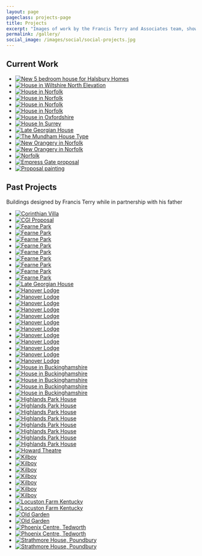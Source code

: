 ```yaml
---
layout: page
pageclass: projects-page
title: Projects
excerpt: "Images of work by the Francis Terry and Associates team, showing their new-build classical Georgian style architecture and country houses"
permalink: /gallery/
social_image: /images/social/social-projects.jpg
---
```

<h2>Current Work</h2>

<ul class="list random">

<!--<li class="third">
<a class="fancybox" rel="group" href="/images/projects/5-bedroom-house-for-halsbury-homes-orig.jpg" title="New 5 bedroom house for Halsbury Homes">
<img class="lazy" src="/images/projects/thumbs/5-bedroom-house-for-halsbury-homes-orig.jpg" alt="New 5 bedroom house for Halsbury Homes">
</a>
</li>-->

<li class="third">
<a class="fancybox" rel="group" href="/images/projects/5-bedroom-house-for-halsbury-homes.jpg" title="New 5 bedroom house for Halsbury Homes">
<img class="lazy" src="/images/projects/thumbs/5-bedroom-house-for-halsbury-homes.jpg" alt="New 5 bedroom house for Halsbury Homes">
</a>
</li>

<li class="third">
<a class="fancybox" rel="group" href="/images/projects/house-in-wiltshire-north-elevation.jpg" title="House in Wiltshire North Elevation">
<img class="lazy" src="/images/projects/thumbs/house-in-wiltshire-north-elevation.jpg" alt="House in Wiltshire North Elevation">
</a>
</li>

<li class="third">
<a class="fancybox" rel="group" href="/images/projects/house-in-norfolk-00.jpg" title="House in Norfolk">
<img class="lazy" src="/images/projects/thumbs/house-in-norfolk-00.jpg" alt="House in Norfolk">
</a>
</li>

<li class="third">
<a class="fancybox" rel="group" href="/images/projects/house-in-norfolk-01.jpg" title="House in Norfolk">
<img class="lazy" src="/images/projects/thumbs/house-in-norfolk-01.jpg" alt="House in Norfolk">
</a>
</li>

<li class="third">
<a class="fancybox" rel="group" href="/images/projects/house-in-norfolk-02.jpg" title="House in Norfolk">
<img class="lazy" src="/images/projects/thumbs/house-in-norfolk-02.jpg" alt="House in Norfolk">
</a>
</li>

<li class="third">
<a class="fancybox" rel="group" href="/images/projects/house-in-norfolk-03.jpg" title="House in Norfolk">
<img class="lazy" src="/images/projects/thumbs/house-in-norfolk-03.jpg" alt="House in Norfolk">
</a>
</li>

<li class="third">
<a class="fancybox" rel="group" href="/images/projects/house-in-oxfordshire.jpg" title="House in Oxfordshire">
<img class="lazy" src="/images/projects/thumbs/house-in-oxfordshire.jpg" alt="House in Oxfordshire">
</a>
</li>

<li class="third">
<a class="fancybox" rel="group" href="/images/projects/house-in-surrey.jpg" title="House in Surrey">
<img class="lazy" src="/images/projects/thumbs/house-in-surrey.jpg" alt="House In Surrey">
</a>
</li>

<li class="third">
<a class="fancybox" rel="group" href="/images/projects/late-georgian-house-f.jpg" title="Late Georgian House">
<img class="lazy" src="/images/projects/thumbs/late-georgian-house-f.jpg" alt="Late Georgian House">
</a>
</li>

<li class="third">
<a class="fancybox" rel="group" href="/images/projects/mundham-house-type.jpg" title="The Mundham House Type">
<img class="lazy" src="/images/projects/thumbs/mundham-house-type.jpg" alt="The Mundham House Type">
</a>
</li>

<li class="third">
<a class="fancybox" rel="group" href="/images/projects/orangery-in-norfolk-2.jpg" title="New Orangery in Norfolk">
<img class="lazy" src="/images/projects/thumbs/orangery-in-norfolk-2.jpg" alt="New Orangery in Norfolk">
</a>
</li>

<li class="third">
<a class="fancybox" rel="group" href="/images/projects/orangery-in-norfolk-3.jpg" title="New Orangery in Norfolk">
<img class="lazy" src="/images/projects/thumbs/orangery-in-norfolk-3.jpg" alt="New Orangery in Norfolk">
</a>
</li>

<li class="third">
<a class="fancybox" rel="group" href="/images/projects/orangery-in-norfolk-4.jpg">
<img class="lazy" src="/images/projects/thumbs/orangery-in-norfolk-4.jpg" alt="Norfolk">
</a>
</li>

<li class="third">
<a class="fancybox" rel="group" href="/images/projects/empress-gate.jpg" title="Empress Gate proposal">
<img class="lazy" src="/images/projects/thumbs/empress-gate.jpg" alt="Empress Gate proposal">
</a>
</li>

<li class="third">
<a class="fancybox" rel="group" href="/images/projects/south-perspective.jpg" title="Proposal painting">
<img class="lazy" src="/images/projects/thumbs/south-perspective.jpg" alt="Proposal painting">
</a>
</li>

<!--<li class="third">
<a class="fancybox" rel="group" href="/images/projects/west-hampstead.jpg" title="West Hampstead proposal">
<img class="lazy" src="/images/projects/thumbs/west-hampstead.jpg" alt="West Hampstead proposal">
</a>
</li>-->

</ul>

<h2>Past Projects</h2>
<p>Buildings designed by Francis Terry while in partnership with his father</p>

<ul class="list random">

<li class="third">
<a class="fancybox" rel="group" href="/images/projects/corinthianvilla4.jpg" title="Corinthian Villa">
<img class="lazy" src="/images/projects/thumbs/corinthianvilla4.jpg" alt="Corinthian Villa">
</a>
</li>

<!--
<li class="third">
<a class="fancybox" rel="group" href="/images/projects/eastridgehousewiltshire1.jpg" title="CGI Proposal">
<img class="lazy" src="/images/projects/thumbs/eastridgehousewiltshire1.jpg" alt="Eastridge House, Wiltshire">
</a>
</li>
-->

<li class="third">
<a class="fancybox" rel="group" href="/images/projects/cgi-proposal.jpg" title="CGI Proposal">
<img class="lazy" src="/images/projects/thumbs/cgi-proposal.jpg" alt="CGI Proposal">
</a>
</li>

<li class="third">
<a class="fancybox" rel="group" href="/images/projects/fearnepark5.jpg" title="Ferne Park">
<img class="lazy" src="/images/projects/thumbs/fearnepark5.jpg" alt="Fearne Park">
</a>
</li>

<li class="third">
<a class="fancybox" rel="group" href="/images/projects/fearnepark6.jpg" title="Ferne Park">
<img class="lazy" src="/images/projects/thumbs/fearnepark6.jpg" alt="Fearne Park">
</a>
</li>

<li class="third">
<a class="fancybox" rel="group" href="/images/projects/fearnepark7.jpg" title="Ferne Park">
<img class="lazy" src="/images/projects/thumbs/fearnepark7.jpg" alt="Fearne Park">
</a>
</li>

<li class="third">
<a class="fancybox" rel="group" href="/images/projects/fearnepark8.jpg" title="Ferne Park">
<img class="lazy" src="/images/projects/thumbs/fearnepark8.jpg" alt="Fearne Park">
</a>
</li>

<li class="third">
<a class="fancybox" rel="group" href="/images/projects/fearnepark9.jpg" title="Ferne Park">
<img class="lazy" src="/images/projects/thumbs/fearnepark9.jpg" alt="Fearne Park">
</a>
</li>

<li class="third">
<a class="fancybox" rel="group" href="/images/projects/fearnepark10.jpg" title="Ferne Park">
<img class="lazy" src="/images/projects/thumbs/fearnepark10.jpg" alt="Fearne Park">
</a>
</li>

<li class="third">
<a class="fancybox" rel="group" href="/images/projects/fearnepark11.jpg" title="Ferne Park">
<img class="lazy" src="/images/projects/thumbs/fearnepark11.jpg" alt="Fearne Park">
</a>
</li>

<li class="third">
<a class="fancybox" rel="group" href="/images/projects/fearnepark12.jpg" title="Ferne Park">
<img class="lazy" src="/images/projects/thumbs/fearnepark12.jpg" alt="Fearne Park">
</a>
</li>

<li class="third">
<a class="fancybox" rel="group" href="/images/projects/fearnepark13.jpg" title="Ferne Park">
<img class="lazy" src="/images/projects/thumbs/fearnepark13.jpg" alt="Fearne Park">
</a>
</li>

<!--
<li class="third">
<a class="fancybox" rel="group" href="/images/projects/fearnepark14.jpg" title="Ferne Park">
<img class="lazy" src="/images/projects/thumbs/fearnepark14.jpg" alt="Fearne Park">
</a>
</li>
-->
<!--
<li class="third">
<a class="fancybox" rel="group" href="/images/projects/hamwood1.jpg" title="Late Georgian House">
<img class="lazy" src="/images/projects/thumbs/hamwood1.jpg" alt="Late Georgian House">
</a>
</li>
-->

<li class="third">
<a class="fancybox" rel="group" href="/images/projects/late-georgian-house-r.jpg" title="Late Georgian House">
<img class="lazy" src="/images/projects/thumbs/late-georgian-house-r.jpg" alt="Late Georgian House">
</a>
</li>

<li class="third">
<a class="fancybox" rel="group" href="/images/projects/hanoverlodge1a.jpg" title="Hanover Lodge">
<img class="lazy" src="/images/projects/thumbs/hanoverlodge1a.jpg" alt="Hanover Lodge">
</a>
</li>

<li class="third">
<a class="fancybox" rel="group" href="/images/projects/hanoverlodge4.jpg" title="Hanover Lodge">
<img class="lazy" src="/images/projects/thumbs/hanoverlodge4.jpg" alt="Hanover Lodge">
</a>
</li>

<li class="third">
<a class="fancybox" rel="group" href="/images/projects/hanoverlodge5.jpg" title="Hanover Lodge">
<img class="lazy" src="/images/projects/thumbs/hanoverlodge5.jpg" alt="Hanover Lodge">
</a>
</li>

<li class="third">
<a class="fancybox" rel="group" href="/images/projects/hanoverlodge6.jpg" title="Hanover Lodge">
<img class="lazy" src="/images/projects/thumbs/hanoverlodge6.jpg" alt="Hanover Lodge">
</a>
</li>

<li class="third">
<a class="fancybox" rel="group" href="/images/projects/hanoverlodge7.jpg" title="Hanover Lodge">
<img class="lazy" src="/images/projects/thumbs/hanoverlodge7.jpg" alt="Hanover Lodge">
</a>
</li>

<li class="third">
<a class="fancybox" rel="group" href="/images/projects/hanoverlodge8.jpg" title="Hanover Lodge">
<img class="lazy" src="/images/projects/thumbs/hanoverlodge8.jpg" alt="Hanover Lodge">
</a>
</li>

<li class="third">
<a class="fancybox" rel="group" href="/images/projects/hanoverlodge9.jpg" title="Hanover Lodge">
<img class="lazy" src="/images/projects/thumbs/hanoverlodge9.jpg" alt="Hanover Lodge">
</a>
</li>

<li class="third">
<a class="fancybox" rel="group" href="/images/projects/hanoverlodge10.jpg" title="Hanover Lodge">
<img class="lazy" src="/images/projects/thumbs/hanoverlodge10.jpg" alt="Hanover Lodge">
</a>
</li>

<li class="third">
<a class="fancybox" rel="group" href="/images/projects/hanoverlodge11.jpg" title="Hanover Lodge">
<img class="lazy" src="/images/projects/thumbs/hanoverlodge11.jpg" alt="Hanover Lodge">
</a>
</li>

<!--
<li class="third">
<a class="fancybox" rel="group" href="/images/projects/hanoverlodge12.jpg" title="Hanover Lodge">
<img class="lazy" src="/images/projects/thumbs/hanoverlodge12.jpg" alt="Hanover Lodge">
</a>
</li>
-->

<li class="third">
<a class="fancybox" rel="group" href="/images/projects/hanoverlodge13.jpg" title="Hanover Lodge">
<img class="lazy" src="/images/projects/thumbs/hanoverlodge13.jpg" alt="Hanover Lodge">
</a>
</li>

<li class="third">
<a class="fancybox" rel="group" href="/images/projects/hanoverlodge14.jpg" title="Hanover Lodge">
<img class="lazy" src="/images/projects/thumbs/hanoverlodge14.jpg" alt="Hanover Lodge">
</a>
</li>

<li class="third">
<a class="fancybox" rel="group" href="/images/projects/hanoverlodge15.jpg" title="Hanover Lodge">
<img class="lazy" src="/images/projects/thumbs/hanoverlodge15.jpg" alt="Hanover Lodge">
</a>
</li>

<li class="third">
<a class="fancybox" rel="group" href="/images/projects/house-in-buckinghamshire-01.jpg" title="House in Buckinghamshire">
<img class="lazy" src="/images/projects/thumbs/house-in-buckinghamshire-01.jpg" alt="House in Buckinghamshire">
</a>
</li>

<li class="third">
<a class="fancybox" rel="group" href="/images/projects/house-in-buckinghamshire-02.jpg" title="House in Buckinghamshire">
<img class="lazy" src="/images/projects/thumbs/house-in-buckinghamshire-02.jpg" alt="House in Buckinghamshire">
</a>
</li>

<li class="third">
<a class="fancybox" rel="group" href="/images/projects/house-in-buckinghamshire-03.jpg" title="House in Buckinghamshire">
<img class="lazy" src="/images/projects/thumbs/house-in-buckinghamshire-03.jpg" alt="House in Buckinghamshire">
</a>
</li>

<li class="third">
<a class="fancybox" rel="group" href="/images/projects/house-in-buckinghamshire-04.jpg" title="House in Buckinghamshire">
<img class="lazy" src="/images/projects/thumbs/house-in-buckinghamshire-04.jpg" alt="House in Buckinghamshire">
</a>
</li>

<li class="third">
<a class="fancybox" rel="group" href="/images/projects/house-in-buckinghamshire-05.jpg" title="House in Buckinghamshire">
<img class="lazy" src="/images/projects/thumbs/house-in-buckinghamshire-05.jpg" alt="House in Buckinghamshire">
</a>
</li>

<li class="third">
<a class="fancybox" rel="group" href="/images/projects/highlandspark1.jpg" title="House in Dallas">
<img class="lazy" src="/images/projects/thumbs/highlandspark1.jpg" alt="Highlands Park House">
</a>
</li>

<!--
<li class="third">
<a class="fancybox" rel="group" href="/images/projects/highlandspark2.jpg" title="House in Dallas">
<img class="lazy" src="/images/projects/thumbs/highlandspark2.jpg" alt="Highlands Park House">
</a>
</li>
-->

<li class="third">
<a class="fancybox" rel="group" href="/images/projects/highlandspark3.jpg" title="House in Dallas">
<img class="lazy" src="/images/projects/thumbs/highlandspark3.jpg" alt="Highlands Park House">
</a>
</li>

<li class="third">
<a class="fancybox" rel="group" href="/images/projects/highlandspark4.jpg" title="House in Dallas">
<img class="lazy" src="/images/projects/thumbs/highlandspark4.jpg" alt="Highlands Park House">
</a>
</li>

<!--
<li class="third">
<a class="fancybox" rel="group" href="/images/projects/highlandspark5.jpg" title="House in Dallas">
<img class="lazy" src="/images/projects/thumbs/highlandspark5.jpg" alt="Highlands Park House">
</a>
</li>
-->
<!--
<li class="third">
<a class="fancybox" rel="group" href="/images/projects/highlandspark6.jpg" title="House in Dallas">
<img class="lazy" src="/images/projects/thumbs/highlandspark6.jpg" alt="Highlands Park House">
</a>
</li>
-->

<li class="third">
<a class="fancybox" rel="group" href="/images/projects/highlandspark7.jpg" title="House in Dallas">
<img class="lazy" src="/images/projects/thumbs/highlandspark7.jpg" alt="Highlands Park House">
</a>
</li>

<!--
<li class="third">
<a class="fancybox" rel="group" href="/images/projects/highlandspark8.jpg" title="House in Dallas">
<img class="lazy" src="/images/projects/thumbs/highlandspark8.jpg" alt="Highlands Park House">
</a>
</li>
-->

<li class="third">
<a class="fancybox" rel="group" href="/images/projects/highlandspark9.jpg" title="House in Dallas">
<img class="lazy" src="/images/projects/thumbs/highlandspark9.jpg" alt="Highlands Park House">
</a>
</li>

<!--
<li class="third">
<a class="fancybox" rel="group" href="/images/projects/highlandspark10.jpg" title="House in Dallas">
<img class="lazy" src="/images/projects/thumbs/highlandspark10.jpg" alt="Highlands Park House">
</a>
</li>
-->
<!--
<li class="third">
<a class="fancybox" rel="group" href="/images/projects/highlandspark11.jpg" title="House in Dallas">
<img class="lazy" src="/images/projects/thumbs/highlandspark11.jpg" alt="Highlands Park House">
</a>
</li>
-->
<!--
<li class="third">
<a class="fancybox" rel="group" href="/images/projects/highlandspark12.jpg" title="House in Dallas">
<img class="lazy" src="/images/projects/thumbs/highlandspark12.jpg" alt="Highlands Park House">
</a>
</li>
-->

<li class="third">
<a class="fancybox" rel="group" href="/images/projects/highlandspark13.jpg" title="House in Dallas">
<img class="lazy" src="/images/projects/thumbs/highlandspark13.jpg" alt="Highlands Park House">
</a>
</li>

<!--
<li class="third">
<a class="fancybox" rel="group" href="/images/projects/highlandspark14.jpg" title="House in Dallas">
<img class="lazy" src="/images/projects/thumbs/highlandspark14.jpg" alt="Highlands Park House">
</a>
</li>
-->

<li class="third">
<a class="fancybox" rel="group" href="/images/projects/highlandspark15.jpg" title="House in Dallas">
<img class="lazy" src="/images/projects/thumbs/highlandspark15.jpg" alt="Highlands Park House">
</a>
</li>

<li class="third">
<a class="fancybox" rel="group" href="/images/projects/highlandspark16.jpg" title="House in Dallas">
<img class="lazy" src="/images/projects/thumbs/highlandspark16.jpg" alt="Highlands Park House">
</a>
</li>

<!--
<li class="third">
<a class="fancybox" rel="group" href="/images/projects/houseinsurrey1.jpg" title="House in Surrey">
<img class="lazy" src="/images/projects/thumbs/houseinsurrey1.jpg" alt="House In Surrey">
</a>
</li>

<li class="third">
<a class="fancybox" rel="group" href="/images/projects/howardbuilding1.jpg" title="Howard Building">
<img class="lazy" src="/images/projects/thumbs/howardbuilding1.jpg" alt="Howard Building">
</a>
</li>

<li class="third">
<a class="fancybox" rel="group" href="/images/projects/howardbuilding3.jpg" title="Howard Building">
<img class="lazy" src="/images/projects/thumbs/howardbuilding3.jpg" alt="Howard Building">
</a>
</li>

<li class="third">
<a class="fancybox" rel="group" href="/images/projects/howardbuilding4.jpg" title="Howard Building">
<img class="lazy" src="/images/projects/thumbs/howardbuilding4.jpg" alt="Howard Building">
</a>
</li>

<li class="third">
<a class="fancybox" rel="group" href="/images/projects/howardbuilding5.jpg" title="Howard Building">
<img class="lazy" src="/images/projects/thumbs/howardbuilding5.jpg" alt="Howard Building">
</a>
</li>
-->

<li class="third">
<a class="fancybox" rel="group" href="/images/projects/howardtheatre1.jpg" title="Howard Theatre">
<img class="lazy" src="/images/projects/thumbs/howardtheatre1.jpg" alt="Howard Theatre">
</a>
</li>

<!--
<li class="third">
<a class="fancybox" rel="group" href="/images/projects/kilboy8.jpg" title="House in Ireland">
<img class="lazy" src="/images/projects/thumbs/kilboy8.jpg" alt="Kilboy">
</a>
</li>
-->

<li class="third">
<a class="fancybox" rel="group" href="/images/projects/kilboy9.jpg" title="House in Ireland">
<img class="lazy" src="/images/projects/thumbs/kilboy9.jpg" alt="Kilboy">
</a>
</li>

<li class="third">
<a class="fancybox" rel="group" href="/images/projects/kilboy10.jpg" title="House in Ireland">
<img class="lazy" src="/images/projects/thumbs/kilboy10.jpg" alt="Kilboy">
</a>
</li>

<li class="third">
<a class="fancybox" rel="group" href="/images/projects/kilboy11.jpg" title="House in Ireland">
<img class="lazy" src="/images/projects/thumbs/kilboy11.jpg" alt="Kilboy">
</a>
</li>

<!--
<li class="third">
<a class="fancybox" rel="group" href="/images/projects/kilboy12.jpg" title="House in Ireland">
<img class="lazy" src="/images/projects/thumbs/kilboy12.jpg" alt="Kilboy">
</a>
</li>
-->
<!--
<li class="third">
<a class="fancybox" rel="group" href="/images/projects/kilboy13.jpg" title="House in Ireland">
<img class="lazy" src="/images/projects/thumbs/kilboy13.jpg" alt="Kilboy">
</a>
</li>
-->

<li class="third">
<a class="fancybox" rel="group" href="/images/projects/kilboy14.jpg" title="House in Ireland">
<img class="lazy" src="/images/projects/thumbs/kilboy14.jpg" alt="Kilboy">
</a>
</li>

<li class="third">
<a class="fancybox" rel="group" href="/images/projects/kilboy15.jpg" title="House in Ireland">
<img class="lazy" src="/images/projects/thumbs/kilboy15.jpg" alt="Kilboy">
</a>
</li>

<li class="third">
<a class="fancybox" rel="group" href="/images/projects/kilboy16.jpg" title="House in Ireland">
<img class="lazy" src="/images/projects/thumbs/kilboy16.jpg" alt="Kilboy">
</a>
</li>

<!--
<li class="third">
<a class="fancybox" rel="group" href="/images/projects/kilboy17.jpg" title="House in Ireland">
<img class="lazy" src="/images/projects/thumbs/kilboy17.jpg" alt="Kilboy">
</a>
</li>
-->
<!--
<li class="third">
<a class="fancybox" rel="group" href="/images/projects/kilboy18.jpg" title="House in Ireland">
<img class="lazy" src="/images/projects/thumbs/kilboy18.jpg" alt="Kilboy">
</a>
</li>
-->
<!--
<li class="third">
<a class="fancybox" rel="group" href="/images/projects/kilboy19.jpg" title="House in Ireland">
<img class="lazy" src="/images/projects/thumbs/kilboy19.jpg" alt="Kilboy">
</a>
</li>
-->

<li class="third">
<a class="fancybox" rel="group" href="/images/projects/kilboy20.jpg" title="House in Ireland">
<img class="lazy" src="/images/projects/thumbs/kilboy20.jpg" alt="Kilboy">
</a>
</li>

<!--
<li class="third">
<a class="fancybox" rel="group" href="/images/projects/locustonfarmkentucky1.jpg" title="Locuston Farm Kentucky">
<img class="lazy" src="/images/projects/thumbs/locustonfarmkentucky1.jpg" alt="Locuston Farm Kentucky">
</a>
</li>-->

<li class="third">
<a class="fancybox" rel="group" href="/images/projects/locuston-farm-kentucky-f.jpg" title="Locuston Farm Kentucky">
<img class="lazy" src="/images/projects/thumbs/locuston-farm-kentucky-f.jpg" alt="Locuston Farm Kentucky">
</a>
</li>

<li class="third">
<a class="fancybox" rel="group" href="/images/projects/locuston-farm-kentucky-r.jpg" title="Locuston Farm Kentucky">
<img class="lazy" src="/images/projects/thumbs/locuston-farm-kentucky-r.jpg" alt="Locuston Farm Kentucky">
</a>
</li>

<li class="third">
<a class="fancybox" rel="group" href="/images/projects/oldgarden6.jpg" title="House in Twickenham">
<img class="lazy" src="/images/projects/thumbs/oldgarden6.jpg" alt="Old Garden">
</a>
</li>

<!--
<li class="third">
<a class="fancybox" rel="group" href="/images/projects/oldgarden7.jpg" title="House in Twickenham">
<img class="lazy" src="/images/projects/thumbs/oldgarden7.jpg" alt="Old Garden">
</a>
</li>
-->
<!--
<li class="third">
<a class="fancybox" rel="group" href="/images/projects/oldgarden8.jpg" title="House in Twickenham">
<img class="lazy" src="/images/projects/thumbs/oldgarden8.jpg" alt="Old Garden">
</a>
</li>
-->

<li class="third">
<a class="fancybox" rel="group" href="/images/projects/oldgarden9.jpg" title="House in Twickenham">
<img class="lazy" src="/images/projects/thumbs/oldgarden9.jpg" alt="Old Garden">
</a>
</li>

<!--
<li class="third">
<a class="fancybox" rel="group" href="/images/projects/oldgarden10.jpg" title="House in Twickenham">
<img class="lazy" src="/images/projects/thumbs/oldgarden10.jpg" alt="Old Garden">
</a>
</li>

<li class="third">
<a class="fancybox" rel="group" href="/images/projects/oldgarden11.jpg" title="House in Twickenham">
<img class="lazy" src="/images/projects/thumbs/oldgarden11.jpg" alt="Old Garden">
</a>
</li>
-->

<li class="third">
<a class="fancybox" rel="group" href="/images/projects/phoenix-centre.jpg" title="Phoenix Centre, Tedworth">
<img class="lazy" src="/images/projects/thumbs/phoenix-centre.jpg" alt="Phoenix Centre, Tedworth">
</a>
</li>

<!--
<li class="third">
<a class="fancybox" rel="group" href="/images/projects/tedworth1.jpg" title="Phoenix Centre, Tedworth">
<img class="lazy" src="/images/projects/thumbs/tedworth1.jpg" alt="Phoenix Centre, Tedworth">
</a>
</li>


<li class="third">
<a class="fancybox" rel="group" href="/images/projects/tedworth2.jpg" title="Phoenix Centre, Tedworth">
<img class="lazy" src="/images/projects/thumbs/tedworth2.jpg" alt="Phoenix Centre, Tedworth">
</a>
</li>
-->

<li class="third">
<a class="fancybox" rel="group" href="/images/projects/tedworth3.jpg" title="Phoenix Centre, Tedworth">
<img class="lazy" src="/images/projects/thumbs/tedworth3.jpg" alt="Phoenix Centre, Tedworth">
</a>
</li>

<li class="third">
<a class="fancybox" rel="group" href="/images/projects/strathmore1.jpg" title="Strathmore House, Poundbury">
<img class="lazy" src="/images/projects/thumbs/strathmore1.jpg" alt="Strathmore House, Poundbury">
</a>
</li>

<li class="third">
<a class="fancybox" rel="group" href="/images/projects/strathmore2.jpg" title="Strathmore House, Poundbury">
<img class="lazy" src="/images/projects/thumbs/strathmore2.jpg" alt="Strathmore House, Poundbury">
</a>
</li>

</ul>
